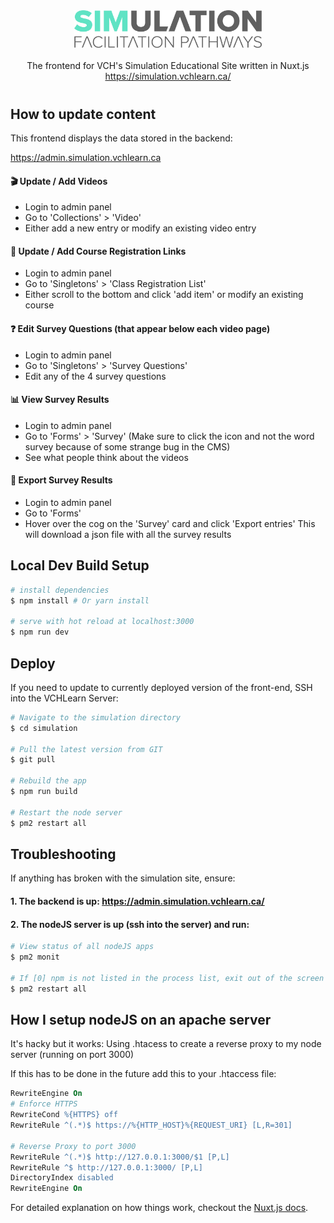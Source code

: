 <div align="center">

<img src="assets/image/logos/sim-light.svg" alt="VCH Simulation" width="300"/>

<br/>
<br/>
The frontend for VCH's Simulation Educational Site written in Nuxt.js
<br/>
<a href="https://simulation.vchlearn.ca/">https://simulation.vchlearn.ca/</a>
</div>

#

## How to update content
This frontend displays the data stored in the backend:

https://admin.simulation.vchlearn.ca

#### 🎬 Update / Add Videos
* Login to admin panel
* Go to 'Collections' > 'Video'
* Either add a new entry or modify an existing video entry

#### 🔗 Update / Add Course Registration Links
* Login to admin panel
* Go to 'Singletons' > 'Class Registration List'
* Either scroll to the bottom and click 'add item' or modify an existing course

#### ❓ Edit Survey Questions (that appear below each video page)
* Login to admin panel
* Go to 'Singletons' > 'Survey Questions'
* Edit any of the 4 survey questions

#### 📊 View Survey Results
* Login to admin panel
* Go to 'Forms' > 'Survey' (Make sure to click the icon and not the word survey because of some strange bug in the CMS)
* See what people think about the videos

#### 🔰 Export Survey Results
* Login to admin panel
* Go to 'Forms'
* Hover over the cog on the 'Survey' card and click 'Export entries' This will download a json file with all the survey results


## Local Dev Build Setup

``` bash
# install dependencies
$ npm install # Or yarn install

# serve with hot reload at localhost:3000
$ npm run dev
```

## Deploy 
If you need to update to currently deployed version of the front-end, SSH into the VCHLearn Server: 

``` bash
# Navigate to the simulation directory
$ cd simulation

# Pull the latest version from GIT
$ git pull

# Rebuild the app
$ npm run build

# Restart the node server
$ pm2 restart all
```
## Troubleshooting
If anything has broken with the simulation site, ensure:
#### 1. The backend is up: https://admin.simulation.vchlearn.ca/
#### 2. The nodeJS server is up (ssh into the server) and run:
``` bash
# View status of all nodeJS apps
$ pm2 monit

# If [0] npm is not listed in the process list, exit out of the screen (Ctrl + C) and run:
$ pm2 restart all

```


## How I setup nodeJS on an apache server
It's hacky but it works: Using .htacess to create a reverse proxy to my node server (running on port 3000)

If this has to be done in the future add this to your .htaccess file:
``` apache
RewriteEngine On 
# Enforce HTTPS
RewriteCond %{HTTPS} off
RewriteRule ^(.*)$ https://%{HTTP_HOST}%{REQUEST_URI} [L,R=301]

# Reverse Proxy to port 3000
RewriteRule ^(.*)$ http://127.0.0.1:3000/$1 [P,L] 
RewriteRule ^$ http://127.0.0.1:3000/ [P,L] 
DirectoryIndex disabled
RewriteEngine On

```

For detailed explanation on how things work, checkout the [Nuxt.js docs](https://github.com/nuxt/nuxt.js).

